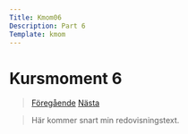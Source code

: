 ```yaml
---
Title: Kmom06
Description: Part 6
Template: kmom
---
```


Kursmoment 6
==================
><a href="kmom05" class="show"><i class="fas fa-arrow-left"></i> Föregående</a> <a href="kmom10" class="show">Nästa <i class="fas fa-arrow-right"></i> </a>

>Här kommer snart min redovisningstext.
